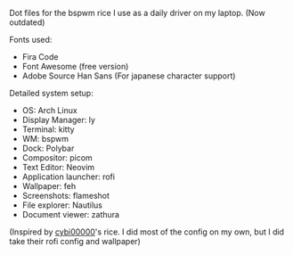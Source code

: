Dot files for the bspwm rice I use as a daily driver on my laptop. (Now outdated)

Fonts used:
- Fira Code
- Font Awesome (free version)
- Adobe Source Han Sans (For japanese character support)

Detailed system setup:
- OS: Arch Linux
- Display Manager: ly
- Terminal: kitty
- WM: bspwm
- Dock: Polybar
- Compositor: picom
- Text Editor: Neovim
- Application launcher: rofi
- Wallpaper: feh
- Screenshots: flameshot
- File explorer: Nautilus
- Document viewer: zathura

(Inspired by [cybi00000](https://github.com/cybi00000/Normie-rice)'s rice. I did most of the config on my own, but I did take their rofi config and wallpaper)
